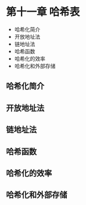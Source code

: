 # 第十一章 哈希表

* 哈希化简介
* 开放地址法
* 链地址法
* 哈希函数
* 哈希化的效率
* 哈希化和外部存储


## 哈希化简介


## 开放地址法


## 链地址法


## 哈希函数


## 哈希化的效率


## 哈希化和外部存储







